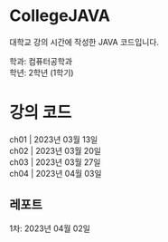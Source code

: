 # CollegeJAVA
대학교 강의 시간에 작성한 JAVA 코드입니다.

학과: 컴퓨터공학과<br>
학년: 2학년 (1학기)


<h1> 강의 코드 </h1>
ch01 | 2023년 03월 13일<br>
ch02 | 2023년 03월 20일<br>
ch03 | 2023년 03월 27일<br>
ch04 | 2023년 04월 03일<br>


<h2> 레포트 </h2>
1차: 2023년 04월 02일<br>
